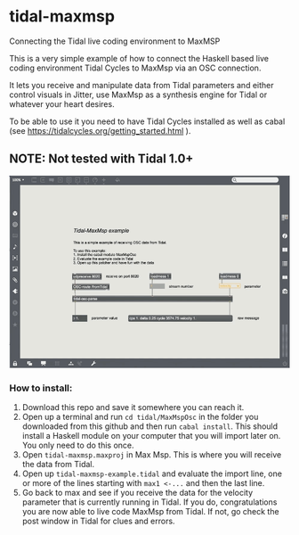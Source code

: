 # tidal-maxmsp
Connecting the Tidal live coding environment to MaxMSP

This is a very simple example of how to connect the Haskell based live coding environment Tidal Cycles to MaxMsp via an OSC connection. 

It lets you receive and manipulate data from Tidal parameters and either control visuals in Jitter, use MaxMsp as a synthesis engine for Tidal or whatever your heart desires. 

To be able to use it you need to have Tidal Cycles installed as well as cabal (see https://tidalcycles.org/getting_started.html ). 

## NOTE: Not tested with Tidal 1.0+

![tidal-maxmsp](Tidal-MaxMsp/media/tidal-max.gif)

### How to install:
1. Download this repo and save it somewhere you can reach it. 
2. Open up a terminal and run `cd tidal/MaxMspOsc` in the folder you downloaded from this github and then run `cabal install`. This should install a Haskell module on your computer that you will import later on. You only need to do this once. 
3. Open `tidal-maxmsp.maxproj` in Max Msp. This is where you will receive the data from Tidal. 
4. Open up `tidal-maxmsp-example.tidal` and evaluate the import line, one or more of the lines starting with `max1 <-...` and then the last line.
5. Go back to max and see if you receive the data for the velocity parameter that is currently running in Tidal. If you do, congratulations you are now able to live code MaxMsp from Tidal. If not, go check the post window in Tidal for clues and errors.
